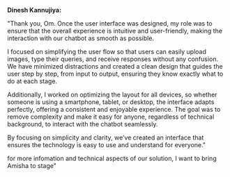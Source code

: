 **Dinesh Kannujiya:**

"Thank you, Om. Once the user interface was designed, my role was to ensure that the overall experience is intuitive and user-friendly, making the interaction with our chatbot as smooth as possible.

I focused on simplifying the user flow so that users can easily upload images, type their queries, and receive responses without any confusion. We have minimized distractions and created a clean design that guides the user step by step, from input to output, ensuring they know exactly what to do at each stage.

Additionally, I worked on optimizing the layout for all devices, so whether someone is using a smartphone, tablet, or desktop, the interface adapts perfectly, offering a consistent and enjoyable experience. The goal was to remove complexity and make it easy for anyone, regardless of technical background, to interact with the chatbot seamlessly.

By focusing on simplicity and clarity, we’ve created an interface that ensures the technology is easy to use and understand for everyone."


for more infomation and technical aspects of our solution, I want to bring Amisha to stage"